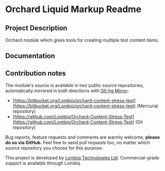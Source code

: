 # Orchard Liquid Markup Readme



## Project Description

Orchard module which gives tools for creating multiple test content items.


## Documentation




## Contribution notes

The module's source is available in two public source repositories, automatically mirrored in both directions with [Git-hg Mirror](https://githgmirror.com):

- [https://bitbucket.org/Lombiq/orchard-content-stress-test](https://bitbucket.org/Lombiq/orchard-content-stress-test) (Mercurial repository)
- [https://github.com/Lombiq/Orchard-Content-Stress-Test](https://github.com/Lombiq/Orchard-Content-Stress-Test) (Git repository)

Bug reports, feature requests and comments are warmly welcome, **please do so via GitHub**.
Feel free to send pull requests too, no matter which source repository you choose for this purpose.

This project is developed by [Lombiq Technologies Ltd](http://lombiq.com/). Commercial-grade support is available through Lombiq.